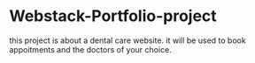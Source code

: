 # Webstack-Portfolio-project
this project is about a dental care website.
it will be used to book appoitments and the doctors of your choice.
